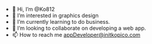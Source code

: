 - 👋 Hi, I’m @Ko812
- 👀 I’m interested in graphics design
- 🌱 I’m currently learning to do business.
- 💞️ I’m looking to collaborate on developing a web app.
- 📫 How to reach me appDeveloper@initkopico.com

<!---
Ko812/Ko812 is a ✨ special ✨ repository because its `README.md` (this file) appears on your GitHub profile.
You can click the Preview link to take a look at your changes.
--->
